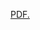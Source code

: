 
<a href="kimberlyahealy.github.io/folder/HealyKimberly_DataMiningCurriculumRedesign_KNIME.pdf" target="_blank">PDF.</a>
